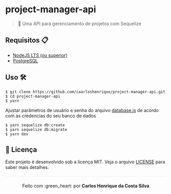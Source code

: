 # project-manager-api

> :house_with_garden: Uma API para gerenciamento de projetos com Sequelize

## Requisitos :clipboard:

- [NodeJS LTS (ou superior)](https://nodejs.org/en/)
- [PostgreSQL](https://www.postgresql.org/)

## Uso :hammer_and_wrench:

```
$ git clone https://github.com/caarloshenrique/project-manager-api.git
$ cd project-manager-api
$ yarn
```

Ajustar parâmetros de usuário e senha do arquivo [database.js](/src/config/database.js) de acordo com as credencias do seu banco de dados

```
$ yarn sequelize db:create
$ yarn sequelize db:migrate
$ yarn dev
```

## :page_facing_up: Licença 
Este projeto é desenvolvido sob a licença MIT. Veja o arquivo [LICENSE](LICENSE.md) para saber mais detalhes.

<p align="center" style="margin-top: 20px; border-top: 1px solid #eee; padding-top: 20px;">Feito com :green_heart: por <strong> Carlos Henrique da Costa Silva </strong> </p>
